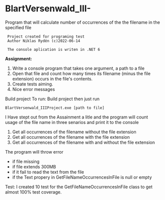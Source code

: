 # BlartVersenwald_III-
Program that will calculate number of occurrences of the the filename in the specified file


```
 Project created for programing test
 Author Niklas Rydén (c)2022-06-14
 
 The console aplication is writen in .NET 6
 ````
**Assignment:**
 1. Write a console program that takes one argument, a path to a file
 2. Open that file and count how many times its filename (minus the file extension) occurs in the file's contents.
 3. Create tests aiming.
 4. Nice error messages
 
 
 Build project
 To run: 
  Build project
  then just run
 ``` 
 BlartVersenwald_IIIProject.exe [path to file] 
 ```


 I Have stept out from the Assainment a litle and the program will count usage of the file name in three senarios and print it to the console

 1. Get all occurrences of the filename without the file extension
 2. Get all occurrences of the filename with the file extension
 3. Get all occurrences of the filename with and without the file extension
 
 The program will throw error
 - if file missing
 - if file extends 300MB
 - if it fail to read the text from the file
 - if the Text propery in GetFileNameOccurrencesInFile is null or empty

 Test:
 I created 10 test for the GetFileNameOccurrencesInFile class to get almost 100% test coverage. 